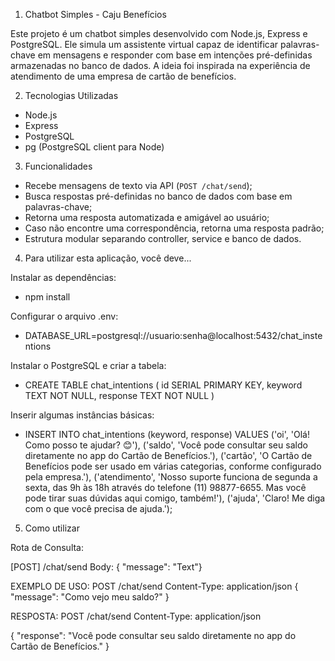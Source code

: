 1. Chatbot Simples - Caju Benefícios

Este projeto é um chatbot simples desenvolvido com Node.js, Express e PostgreSQL. Ele simula um assistente virtual capaz de identificar palavras-chave em mensagens e responder com base em intenções pré-definidas armazenadas no banco de dados. A ideia foi inspirada na experiência de atendimento de uma empresa de cartão de benefícios.

2. Tecnologias Utilizadas

- Node.js  
- Express  
- PostgreSQL  
- pg (PostgreSQL client para Node)  

3. Funcionalidades

- Recebe mensagens de texto via API (`POST /chat/send`);
- Busca respostas pré-definidas no banco de dados com base em palavras-chave;
- Retorna uma resposta automatizada e amigável ao usuário;
- Caso não encontre uma correspondência, retorna uma resposta padrão;
- Estrutura modular separando controller, service e banco de dados.

4. Para utilizar esta aplicação, você deve...

Instalar as dependências:
- npm install

Configurar o arquivo .env:
- DATABASE_URL=postgresql://usuario:senha@localhost:5432/chat_instentions

Instalar o PostgreSQL e criar a tabela:
- CREATE TABLE chat_intentions (
  id SERIAL PRIMARY KEY,
  keyword TEXT NOT NULL,
  response TEXT NOT NULL
)

Inserir algumas instâncias básicas:
- INSERT INTO chat_intentions (keyword, response) 
VALUES
('oi', 'Olá! Como posso te ajudar? 😊'),
('saldo', 'Você pode consultar seu saldo diretamente no app do Cartão de Benefícios.'),
('cartão', 'O Cartão de Benefícios pode ser usado em várias categorias, conforme configurado pela empresa.'),
('atendimento', 'Nosso suporte funciona de segunda a sexta, das 9h às 18h através do telefone (11) 98877-6655. Mas você pode tirar suas dúvidas aqui comigo, também!'),
('ajuda', 'Claro! Me diga com o que você precisa de ajuda.');

5. Como utilizar

Rota de Consulta:

[POST] /chat/send
Body: { "message": "Text"}

EXEMPLO DE USO:
POST /chat/send
Content-Type: application/json
{
  "message": "Como vejo meu saldo?"
}

RESPOSTA: 
POST /chat/send
Content-Type: application/json

{
  "response": "Você pode consultar seu saldo diretamente no app do Cartão de Benefícios."
}


